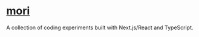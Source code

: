 # [mori](https://www.blackwright.com)

A collection of coding experiments built with Next.js/React and TypeScript.
